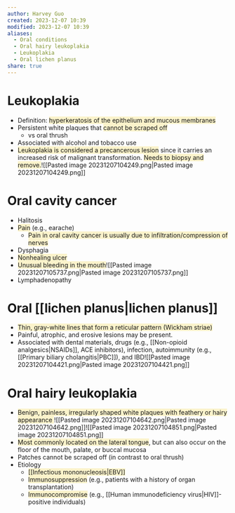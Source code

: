 ```yaml
---
author: Harvey Guo
created: 2023-12-07 10:39
modified: 2023-12-07 10:39
aliases:
  - Oral conditions
  - Oral hairy leukoplakia
  - Leukoplakia
  - Oral lichen planus
share: true
---
```


# Leukoplakia
- Definition: <span style="background:rgba(240, 200, 0, 0.2)">hyperkeratosis of the epithelium and mucous membranes</span>
- Persistent white plaques that <span style="background:rgba(240, 200, 0, 0.2)">cannot be scraped off</span>
	- vs oral thrush
- Associated with alcohol and tobacco use
- <span style="background:rgba(240, 200, 0, 0.2)">Leukoplakia is considered a precancerous lesion</span> since it carries an increased risk of malignant transformation. <span style="background:rgba(240, 200, 0, 0.2)">Needs to biopsy and remove.</span>![[Pasted image 20231207104249.png|Pasted image 20231207104249.png]]
# Oral cavity cancer
- Halitosis
- <span style="background:rgba(240, 200, 0, 0.2)">Pain</span> (e.g., earache) 
	- <span style="background:rgba(240, 200, 0, 0.2)">Pain in oral cavity cancer is usually due to infiltration/compression of nerves</span>
- Dysphagia
- <span style="background:rgba(240, 200, 0, 0.2)">Nonhealing ulcer</span>
- <span style="background:rgba(240, 200, 0, 0.2)">Unusual bleeding in the mouth</span>![[Pasted image 20231207105737.png|Pasted image 20231207105737.png]]
- Lymphadenopathy
# Oral [[lichen planus|lichen planus]]
- <span style="background:rgba(240, 200, 0, 0.2)">Thin, gray-white lines that form a reticular pattern (Wickham striae)</span>
- Painful, atrophic, and erosive lesions may be present.
- Associated with dental materials, drugs (e.g., [[Non-opioid analgesics|NSAIDs]], ACE inhibitors), infection, autoimmunity (e.g., [[Primary biliary cholangitis|PBC]]), and IBD![[Pasted image 20231207104421.png|Pasted image 20231207104421.png]]
# Oral hairy leukoplakia
- <span style="background:rgba(240, 200, 0, 0.2)">Benign, painless, irregularly shaped white plaques with feathery or hairy appearance </span>![[Pasted image 20231207104642.png|Pasted image 20231207104642.png]]![[Pasted image 20231207104851.png|Pasted image 20231207104851.png]]
- <span style="background:rgba(240, 200, 0, 0.2)">Most commonly located on the lateral tongue</span>, but can also occur on the floor of the mouth, palate, or buccal mucosa
- Patches cannot be scraped off (in contrast to oral thrush)
- Etiology
	- <span style="background:rgba(240, 200, 0, 0.2)">[[Infectious mononucleosis|EBV]]</span>
	- <span style="background:rgba(240, 200, 0, 0.2)">Immunosuppression</span> (e.g., patients with a history of organ transplantation)
	- <span style="background:rgba(240, 200, 0, 0.2)">Immunocompromise</span> (e.g., [[Human immunodeficiency virus|HIV]]-positive individuals)
